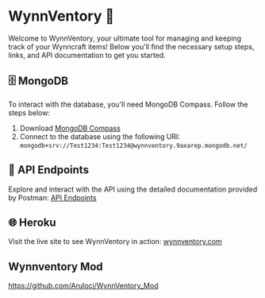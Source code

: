 # WynnVentory 🎒
Welcome to WynnVentory, your ultimate tool for managing and keeping track of your Wynncraft items! Below you'll find the necessary setup steps, links, and API documentation to get you started.

## 🗄️ MongoDB
To interact with the database, you'll need MongoDB Compass. Follow the steps below:

1. Download [MongoDB Compass](https://www.mongodb.com/products/tools/compass)
2. Connect to the database using the following URI:
`mongodb+srv://Test1234:Test1234@wynnventory.9axarep.mongodb.net/`

## 🔗 API Endpoints
Explore and interact with the API using the detailed documentation provided by Postman:
[API Endpoints](https://documenter.getpostman.com/view/36821464/2sA3rzKY4o)

## 🌐 Heroku
Visit the live site to see WynnVentory in action:
[wynnventory.com](https://www.wynnventory.com/)

## Wynnventory Mod
https://github.com/Aruloci/WynnVentory_Mod
